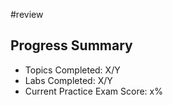 #review 

## Progress Summary
- Topics Completed: X/Y
- Labs Completed: X/Y
- Current Practice Exam Score: x%